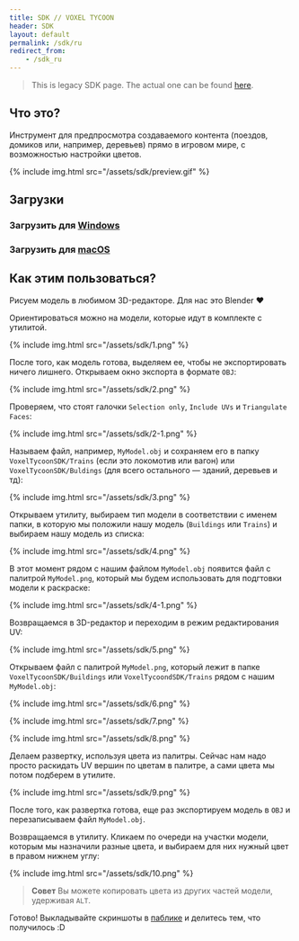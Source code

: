 ```yaml
---
title: SDK // VOXEL TYCOON
header: SDK
layout: default
permalink: /sdk/ru
redirect_from:
    - /sdk_ru
---
```


> This is legacy SDK page. The actual one can be found [here](/sdk).

## Что это?

Инструмент для предпросмотра создаваемого контента (поездов, домиков или, например, деревьев) прямо в игровом мире, с возможностью настройки цветов.

{% include img.html src="/assets/sdk/preview.gif" %}

## Загрузки

### Загрузить для [Windows](https://github.com/andrewpey/vtland/releases/download/test/VoxelTycoonSDK.zip)
### Загрузить для [macOS](https://github.com/andrewpey/vtland/releases/download/test/VoxelTycoonSDK_Mac.zip)

## Как этим пользоваться?

Рисуем модель в любимом 3D-редакторе. Для нас это Blender ❤

Ориентироваться можно на модели, которые идут в комплекте с утилитой.

{% include img.html src="/assets/sdk/1.png" %}

 После того, как модель готова, выделяем ее, чтобы не экспортировать ничего лишнего. Открываем окно экспорта в формате `OBJ`:

{% include img.html src="/assets/sdk/2.png" %}

Проверяем, что стоят галочки `Selection only`, `Include UVs` и `Triangulate Faces`:

{% include img.html src="/assets/sdk/2-1.png" %}

Называем файл, например, `MyModel.obj` и сохраняем его в папку `VoxelTycoonSDK/Trains` (если это локомотив или вагон) или `VoxelTycoonSDK/Buldings` (для всего остального — зданий, деревьев и тд):

{% include img.html src="/assets/sdk/3.png" %}

Открываем утилиту, выбираем тип модели в соответствии с именем папки, в которую мы положили нашу модель (`Buildings` или `Trains`) и выбираем нашу модель из списка:

{% include img.html src="/assets/sdk/4.png" %}

В этот момент рядом с нашим файлом `MyModel.obj` появится файл с палитрой `MyModel.png`, который мы будем использовать для подгтовки модели к раскраске:

{% include img.html src="/assets/sdk/4-1.png" %}

Возвращаемся в 3D-редактор и переходим в режим редактирования UV:

{% include img.html src="/assets/sdk/5.png" %}

Открываем файл с палитрой `MyModel.png`, который лежит в папке `VoxelTycoonSDK/Buildings` или `VoxelTycoondSDK/Trains` рядом с нашим `MyModel.obj`:

{% include img.html src="/assets/sdk/6.png" %}


{% include img.html src="/assets/sdk/7.png" %}

{% include img.html src="/assets/sdk/8.png" %}

Делаем развертку, используя цвета из палитры. Сейчас нам надо просто раскидать UV вершин по цветам в палитре, а сами цвета мы потом подберем в утилите.

{% include img.html src="/assets/sdk/9.png" %}

После того, как развертка готова, еще раз экспортируем модель в `OBJ` и перезаписываем файл `MyModel.obj`.

Возвращаемся в утилиту. Кликаем по очереди на участки модели, которым мы назначили разные цвета, и выбираем для них нужный цвет в правом нижнем углу:

{% include img.html src="/assets/sdk/10.png" %}

> **Совет** Вы можете копировать цвета из других частей модели, удерживая `ALT`.

Готово! Выкладывайте скриншоты в [паблике](http://vk.com/voxeltycoon) и делитесь тем, что получилось :D